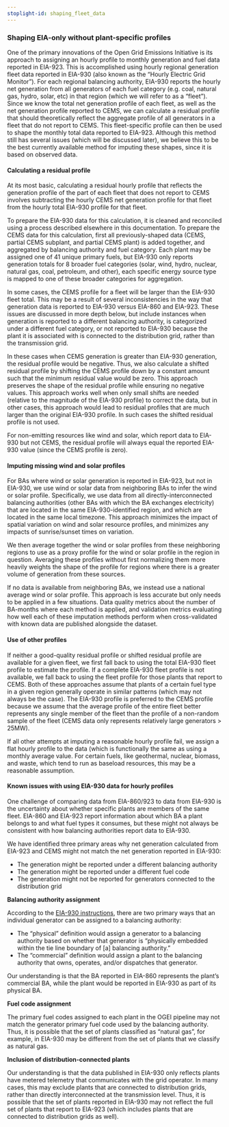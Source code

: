 ```yaml
---
stoplight-id: shaping_fleet_data
---
```


### Shaping EIA-only without plant-specific profiles

One of the primary innovations of the Open Grid Emissions Initiative is its approach to assigning an hourly profile to monthly generation and fuel data reported in EIA-923. This is accomplished using hourly regional generation fleet data reported in EIA-930 (also known as the “Hourly Electric Grid Monitor”). For each regional balancing authority, EIA-930 reports the hourly net generation from all generators of each fuel category (e.g. coal, natural gas, hydro, solar, etc) in that region (which we will refer to as a “fleet”). Since we know the total net generation profile of each fleet, as well as the net generation profile reported to CEMS, we can calculate a residual profile that should theoretically reflect the aggregate profile of all generators in a fleet that do not report to CEMS. This fleet-specific profile can then be used to shape the monthly total data reported to EIA-923. Although this method still has several issues (which will be discussed later), we believe this to be the best currently available method for imputing these shapes, since it is based on observed data. 


#### Calculating a residual profile

At its most basic, calculating a residual hourly profile that reflects the generation profile of the part of each fleet that does not report to CEMS involves subtracting the hourly CEMS net generation profile for that fleet from the hourly total EIA-930 profile for that fleet. 

To prepare the EIA-930 data for this calculation, it is cleaned and reconciled using a process described elsewhere in this documentation. To prepare the CEMS data for this calculation, first all previously-shaped data (CEMS, partial CEMS subplant, and partial CEMS plant) is added together, and aggregated by balancing authority and fuel category. Each plant may be assigned one of 41 unique primary fuels, but EIA-930 only reports generation totals for 8 broader fuel categories (solar, wind, hydro, nuclear, natural gas, coal, petroleum, and other), each specific energy source type is mapped to one of these broader categories for aggregation.  

In some cases, the CEMS profile for a fleet will be larger than the EIA-930 fleet total. This may be a result of several inconsistencies in the way that generation data is reported to EIA-930 versus EIA-860 and EIA-923. These issues are discussed in more depth below, but include instances when generation is reported to a different balancing authority, is categorized under a different fuel category, or not reported to EIA-930 because the plant it is associated with is connected to the distribution grid, rather than the transmission grid. 

In these cases when CEMS generation is greater than EIA-930 generation, the residual profile would be negative. Thus, we also calculate a shifted residual profile by shifting the CEMS profile down by a constant amount such that the minimum residual value would be zero. This approach preserves the shape of the residual profile while ensuring no negative values. This approach works well when only small shifts are needed (relative to the magnitude of the EIA-930 profile) to correct the data, but in other cases, this approach would lead to residual profiles that are much larger than the original EIA-930 profile. In such cases the shifted residual profile is not used.

For non-emitting resources like wind and solar, which report data to EIA-930 but not CEMS, the residual profile will always equal the reported EIA-930 value (since the CEMS profile is zero).


#### Imputing missing wind and solar profiles

For BAs where wind or solar generation is reported in EIA-923, but not in EIA-930, we use wind or solar data from neighboring BAs to infer the wind or solar profile. Specifically, we use data from all directly-interconnected balancing authorities (other BAs with which the BA exchanges electricity) that are located in the same EIA-930-identified region, and which are located in the same local timezone. This approach minimizes the impact of spatial variation on wind and solar resource profiles, and minimizes any impacts of sunrise/sunset times on variation. 

We then average together the wind or solar profiles from these neighboring regions to use as a proxy profile for the wind or solar profile in the region in question. Averaging these profiles without first normalizing them more heavily weights the shape of the profile for regions where there is a greater volume of generation from these sources.

If no data is available from neighboring BAs, we instead use a national average wind or solar profile. This approach is less accurate but only needs to be applied in a few situations. Data quality metrics about the number of BA-months where each method is applied, and validation metrics evaluating how well each of these imputation methods perform when cross-validated with known data are published alongside the dataset. 


#### Use of other profiles

If neither a good-quality residual profile or shifted residual profile are available for a given fleet, we first fall back to using the total EIA-930 fleet profile to estimate the profile. If a complete EIA-930 fleet profile is not available, we fall back to using the fleet profile for those plants that report to CEMS. Both of these approaches assume that plants of a certain fuel type in a given region generally operate in similar patterns (which may not always be the case). The EIA-930 profile is preferred to the CEMS profile because we assume that the average profile of the entire fleet better represents any single member of the fleet than the profile of a non-random sample of the fleet (CEMS data only represents relatively large generators > 25MW).

If all other attempts at imputing a reasonable hourly profile fail, we assign a flat hourly profile to the data (which is functionally the same as using a monthly average value. For certain fuels, like geothermal, nuclear, biomass, and waste, which tend to run as baseload resources, this may be a reasonable assumption. 


#### Known issues with using EIA-930 data for hourly profiles

One challenge of comparing data from EIA-860/923 to data from EIA-930 is the uncertainty about whether specific plants are members of the same fleet. EIA-860 and EIA-923 report information about which BA a plant belongs to and what fuel types it consumes, but these might not always be consistent with how balancing authorities report data to EIA-930.

We have identified three primary areas why net generation calculated from EIA-923 and CEMS might not match the net generation reported in EIA-930:



* The generation might be reported under a different balancing authority
* The generation might be reported under a different fuel code
* The generation might not be reported for generators connected to the distribution grid

**Balancing authority assignment**

According to the [EIA-930 instructions](https://www.eia.gov/survey/form/eia_930/instructions.pdf), there are two primary ways that an individual generator can be assigned to a balancing authority:



* The “physical” definition would assign a generator to a balancing authority based on whether that generator is “physically embedded within the tie line boundary of [a] balancing authority.”
* The “commercial” definition would assign a plant to the balancing authority that owns, operates, and/or dispatches that generator.

Our understanding is that the BA reported in EIA-860 represents the plant’s commercial BA, while the plant would be reported in EIA-930 as part of its physical BA. 

**Fuel code assignment**

The primary fuel codes assigned to each plant in the OGEI pipeline may not match the generator primary fuel code used by the balancing authority. Thus, it is possible that the set of plants classified as “natural gas”, for example, in EIA-930 may be different from the set of plants that we classify as natural gas.

**Inclusion of distribution-connected plants**

Our understanding is that the data published in EIA-930 only reflects plants have metered telemetry that communicates with the grid operator. In many cases, this may exclude plants that are connected to distribution grids, rather than directly interconnected at the transmission level. Thus, it is possible that the set of plants reported in EIA-930 may not reflect the full set of plants that report to EIA-923 (which includes plants that are connected to distribution grids as well). 